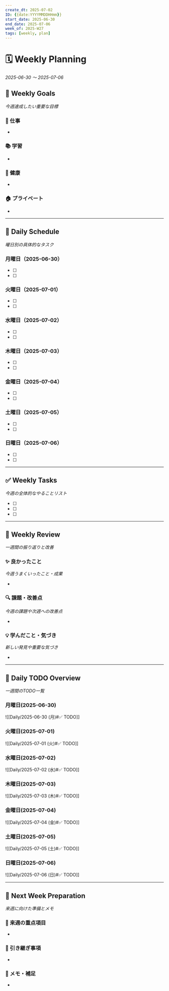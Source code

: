 ```yaml
---
create_dt: 2025-07-02
ID: {{date:YYYYMMDDHHmm}}
start_date: 2025-06-30
end_date: 2025-07-06
week_of: 2025-W27
tags: [weekly, plan]
---
```


# 🗓 Weekly Planning
*2025-06-30 〜 2025-07-06*

## 🎯 Weekly Goals
*今週達成したい重要な目標*

### 💼 仕事
- 

### 📚 学習
- 

### 💪 健康
- 

### 🏠 プライベート
- 

---

## 📅 Daily Schedule
*曜日別の具体的なタスク*

### 月曜日（2025-06-30）
- [ ] 
- [ ] 

### 火曜日（2025-07-01）
- [ ] 
- [ ] 

### 水曜日（2025-07-02）
- [ ] 
- [ ] 

### 木曜日（2025-07-03）
- [ ] 
- [ ] 

### 金曜日（2025-07-04）
- [ ] 
- [ ] 

### 土曜日（2025-07-05）
- [ ] 
- [ ] 

### 日曜日（2025-07-06）
- [ ] 
- [ ] 



---

## ✅ Weekly Tasks
*今週の全体的なやることリスト*

- [ ] 
- [ ] 
- [ ] 

---

## 🔄 Weekly Review
*一週間の振り返りと改善*

### ✨ 良かったこと
*今週うまくいったこと・成果*

- 

### 🔍 課題・改善点
*今週の課題や次週への改善点*

- 

### 💡 学んだこと・気づき
*新しい発見や重要な気づき*

- 

---

## 📖 Daily TODO Overview
*一週間のTODO一覧*

### 月曜日(2025-06-30)
![[Daily/2025-06-30 (月)#✅ TODO]]

### 火曜日(2025-07-01)
![[Daily/2025-07-01 (火)#✅ TODO]]

### 水曜日(2025-07-02)
![[Daily/2025-07-02 (水)#✅ TODO]]

### 木曜日(2025-07-03)
![[Daily/2025-07-03 (木)#✅ TODO]]

### 金曜日(2025-07-04)
![[Daily/2025-07-04 (金)#✅ TODO]]

### 土曜日(2025-07-05)
![[Daily/2025-07-05 (土)#✅ TODO]]

### 日曜日(2025-07-06)
![[Daily/2025-07-06 (日)#✅ TODO]] 

---

## 🚀 Next Week Preparation
*来週に向けた準備とメモ*

### 🎯 来週の重点項目
- 

### 📝 引き継ぎ事項
- 

### 🔖 メモ・補足
- 